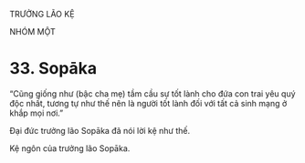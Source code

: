 TRƯỞNG LÃO KỆ

NHÓM MỘT

# 33. Sopāka

“Cũng giống như (bậc cha mẹ) tầm cầu sự tốt lành cho đứa con trai yêu quý độc nhất, tương tự như thế nên là người tốt lành đối với tất cả sinh mạng ở khắp mọi nơi.”

Đại đức trưởng lão Sopāka đã nói lời kệ như thế.

Kệ ngôn của trưởng lão Sopāka.
